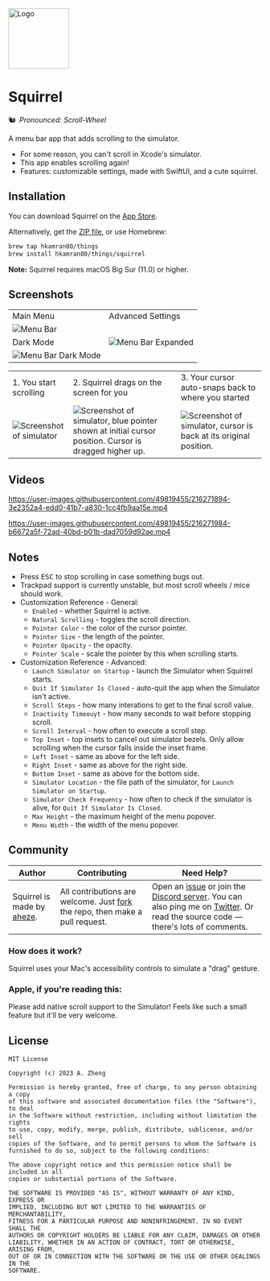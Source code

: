<img src="Assets/Logo.png" width="120" alt="Logo">

# Squirrel

🐿️ *Pronounced: Scroll-Wheel*

A menu bar app that adds scrolling to the simulator.

- For some reason, you can't scroll in Xcode's simulator.
- This app enables scrolling again!
- Features: customizable settings, made with SwiftUI, and a cute squirrel.

## Installation

You can download Squirrel on the [App Store](https://apps.apple.com/app/squirrel-for-simulator/id1669664068).

Alternatively, get the [ZIP file](https://github.com/aheze/Squirrel/releases/latest/download/Squirrel.zip), or use Homebrew:

```bash
brew tap hkamran80/things
brew install hkamran80/things/squirrel
```

**Note:** Squirrel requires macOS Big Sur (11.0) or higher.

## Screenshots

<table>

<tr>
<td>
Main Menu
</td>
<td>
Advanced Settings
</td>
</tr>

<tr>
</tr>
  
<tr>
<td>
<img src="Assets/MenuBar.png" alt="Menu Bar">
</td>
<td rowspan=5>
<img src="Assets/MenuBar-Expanded.png" alt="Menu Bar Expanded">
</td>
</tr>

<tr>
</tr>
  
<tr>
<td>
Dark Mode
</td>
</tr>
  
<tr>
</tr>

  
<tr>
<td>
<img src="Assets/MenuBar-Dark.png" alt="Menu Bar Dark Mode">
</td>
</tr>
 
</table>

<table>
<tr>
<td>
1. You start scrolling
</td>
<td>
2. Squirrel drags on the screen for you
</td>
<td>
3. Your cursor auto-snaps back to where you started
</td>
</tr>
  
  
<tr>
</tr>  
  
<tr>
<td>
<img src="Assets/Simulator1.png" alt="Screenshot of simulator">
</td>
<td>
<img src="Assets/Simulator2.png" alt="Screenshot of simulator, blue pointer shown at initial cursor position. Cursor is dragged higher up.">
</td>
<td>
<img src="Assets/Simulator3.png" alt="Screenshot of simulator, cursor is back at its original position.">
</td>
</tr>
</table>

## Videos

https://user-images.githubusercontent.com/49819455/216271894-3e2352a4-edd0-41b7-a830-1cc4fb9aa15e.mp4

https://user-images.githubusercontent.com/49819455/216271984-b6672a5f-72ad-40bd-b01b-dad7059d92ae.mp4

## Notes

- Press <kbd>ESC</kbd> to stop scrolling in case something bugs out.
- Trackpad support is currently unstable, but most scroll wheels / mice should work.
- Customization Reference - General:
  - `Enabled` - whether Squirrel is active.
  - `Natural Scrolling` - toggles the scroll direction.
  - `Pointer Color` - the color of the cursor pointer.
  - `Pointer Size` - the length of the pointer.
  - `Pointer Opacity` - the opacity.
  - `Pointer Scale` - scale the pointer by this when scrolling starts.
- Customization Reference - Advanced:
  - `Launch Simulator on Startup` - launch the Simulator when Squirrel starts.
  - `Quit If Simulator Is Closed` - auto-quit the app when the Simulator isn't active.
  - `Scroll Steps` - how many interations to get to the final scroll value.
  - `Inactivity Timeouyt` - how many seconds to wait before stopping scroll.
  - `Scroll Interval` - how often to execute a scroll step.
  - `Top Inset` - top insets to cancel out simulator bezels. Only allow scrolling when the cursor falls inside the inset frame.
  - `Left Inset` - same as above for the left side.
  - `Right Inset` - same as above for the right side.
  - `Bottom Inset` - same as above for the bottom side.
  - `Simulator Location` - the file path of the simulator, for `Launch Simulator on Startup`.
  - `Simulator Check Frequency` - how often to check if the simulator is alive, for `Quit If Simulator Is Closed`.
  - `Max Height` - the maximum height of the menu popover.
  - `Menu Width` - the width of the menu popover.

## Community

Author | Contributing | Need Help?
--- | --- | ---
Squirrel is made by [aheze](https://github.com/aheze). | All contributions are welcome. Just [fork](https://github.com/aheze/Squirrel/fork) the repo, then make a pull request. | Open an [issue](https://github.com/aheze/Squirrel/issues) or join the [Discord server](https://discord.com/invite/Pmq8fYcus2). You can also ping me on [Twitter](https://twitter.com/aheze0). Or read the source code — there's lots of comments.

### How does it work?

Squirrel uses your Mac's accessibility controls to simulate a "drag" gesture.

### Apple, if you're reading this:

Please add native scroll support to the Simulator! Feels like such a small feature but it'll be very welcome.

## License

```text
MIT License

Copyright (c) 2023 A. Zheng

Permission is hereby granted, free of charge, to any person obtaining a copy
of this software and associated documentation files (the "Software"), to deal
in the Software without restriction, including without limitation the rights
to use, copy, modify, merge, publish, distribute, sublicense, and/or sell
copies of the Software, and to permit persons to whom the Software is
furnished to do so, subject to the following conditions:

The above copyright notice and this permission notice shall be included in all
copies or substantial portions of the Software.

THE SOFTWARE IS PROVIDED "AS IS", WITHOUT WARRANTY OF ANY KIND, EXPRESS OR
IMPLIED, INCLUDING BUT NOT LIMITED TO THE WARRANTIES OF MERCHANTABILITY,
FITNESS FOR A PARTICULAR PURPOSE AND NONINFRINGEMENT. IN NO EVENT SHALL THE
AUTHORS OR COPYRIGHT HOLDERS BE LIABLE FOR ANY CLAIM, DAMAGES OR OTHER
LIABILITY, WHETHER IN AN ACTION OF CONTRACT, TORT OR OTHERWISE, ARISING FROM,
OUT OF OR IN CONNECTION WITH THE SOFTWARE OR THE USE OR OTHER DEALINGS IN THE
SOFTWARE.
```
